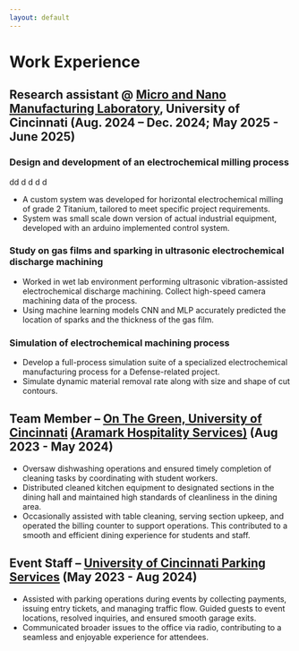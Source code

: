 ```yaml
---
layout: default
---
```


# Work Experience 
## Research assistant @ [Micro and Nano Manufacturing Laboratory](https://ceas.uc.edu/research/centers-labs/micro-and-nano-manufacturing-laboratory/research.html), University of Cincinnati      (Aug. 2024 – Dec. 2024; May 2025 - June 2025)
### Design and development of an electrochemical milling process 
dd
d
d
d
d
  -	A custom system was developed for horizontal electrochemical milling of grade 2 Titanium, tailored to meet specific project requirements.
  -	System was small scale down version of actual industrial equipment, developed with an arduino implemented control system. 
### Study on gas films and sparking in ultrasonic electrochemical discharge machining
  -	Worked in wet lab environment performing ultrasonic vibration-assisted electrochemical discharge machining. Collect high-speed camera machining data of the process.
  - Using machine learning models CNN and MLP accurately predicted the location of sparks and the thickness of the gas film. 
### Simulation of electrochemical machining process 
  -	Develop a full-process simulation suite of a specialized electrochemical manufacturing process for a Defense-related project.
  -	Simulate dynamic material removal rate along with size and shape of cut contours.

## Team Member – [On The Green, University of Cincinnati](https://ucdining.sodexomyway.com/en-us/locations/on-the-green) [(Aramark Hospitality Services)](https://www.aramark.com/our-services/hospitality-management)	    (Aug 2023 - May 2024)
  - Oversaw dishwashing operations and ensured timely completion of cleaning tasks by coordinating with student workers.
  - Distributed cleaned kitchen equipment to designated sections in the dining hall and maintained high standards of cleanliness in the dining area.
  - Occasionally assisted with table cleaning, serving section upkeep, and operated the billing counter to support operations. This contributed to a smooth and efficient dining experience for students and staff.

## Event Staff – [University of Cincinnati Parking Services](https://www.uc.edu/about/parking.html)					    (May 2023 - Aug 2024)
  - Assisted with parking operations during events by collecting payments, issuing entry tickets, and managing traffic flow. Guided guests to event locations, resolved inquiries, and ensured smooth garage exits.
  - Communicated broader issues to the office via radio, contributing to a seamless and enjoyable experience for attendees.
